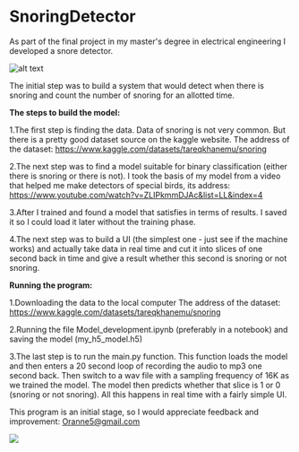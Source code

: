 # SnoringDetector
As part of the final project in my master's degree in electrical engineering I developed a snore detector.

![alt text](https://www.raleighcapitolent.com/wp-content/uploads/2021/09/how-to-stop-snoring.jpg)

The initial step was to build a system that would detect when there is snoring and count the number of snoring for an allotted time.

<strong>The steps to build the model:</strong>

1.The first step is finding the data. Data of snoring is not very common. But there is a pretty good dataset source on the kaggle website.
The address of the dataset: https://www.kaggle.com/datasets/tareqkhanemu/snoring

2.The next step was to find a model suitable for binary classification (either there is snoring or there is not). I took the basis of my model from a video that helped me make detectors of special birds, its address: https://www.youtube.com/watch?v=ZLIPkmmDJAc&list=LL&index=4

3.After I trained and found a model that satisfies in terms of results. I saved it so I could load it later without the training phase. 

4.The next step was to build a UI (the simplest one - just see if the machine works) and actually take data in real time and cut it into slices of one second back in time and give a result whether this second is snoring or not snoring.


<strong>Running the program:</strong>

1.Downloading the data to the local computer
The address of the dataset: https://www.kaggle.com/datasets/tareqkhanemu/snoring

2.Running the file Model_development.ipynb (preferably in a notebook) and saving the model (my_h5_model.h5)

3.The last step is to run the main.py function. This function loads the model and then enters a 20 second loop of recording the audio to mp3 one second back. Then switch to a wav file with a sampling frequency of 16K as we trained the model.
The model then predicts whether that slice is 1 or 0 (snoring or not snoring). All this happens in real time with a fairly simple UI.


This program is an initial stage, so I would appreciate feedback and improvement: Oranne5@gmail.com


![](https://github.com/orannahum/SnoringDetector/blob/main/snoring%20detection.gif?raw=true)
